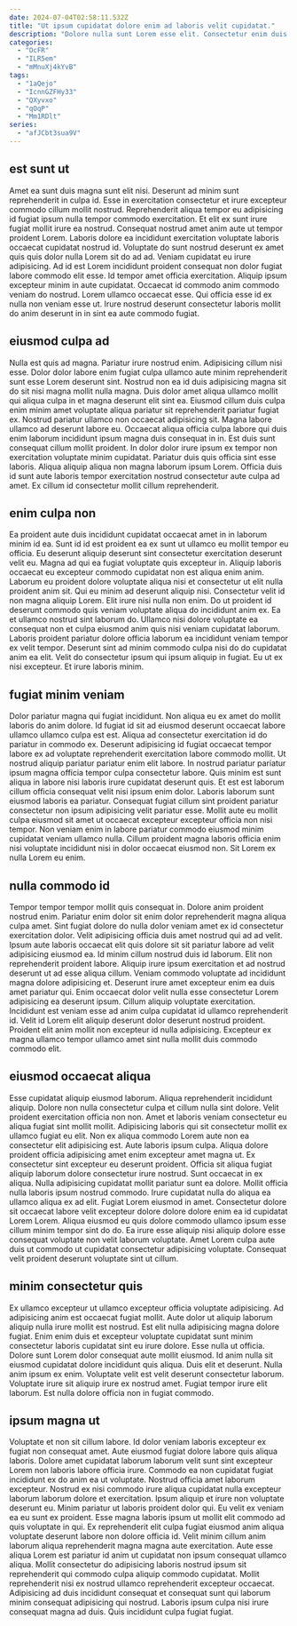 ```yaml
---
date: 2024-07-04T02:58:11.532Z
title: "Ut ipsum cupidatat dolore enim ad laboris velit cupidatat."
description: "Dolore nulla sunt Lorem esse elit. Consectetur enim duis sint quis cillum sunt adipisicing excepteur aute esse adipisicing Lorem."
categories:
  - "OcFR"
  - "ILR5em"
  - "mMnuXj4kYvB"
tags:
  - "1aQejo"
  - "IcnnGZFHy33"
  - "QXyvxo"
  - "qOqP"
  - "Mm1RDlt"
series:
  - "afJCbt3sua9V"
---
```



## est sunt ut

Amet ea sunt duis magna sunt elit nisi. Deserunt ad minim sunt reprehenderit in culpa id. Esse in exercitation consectetur et irure excepteur commodo cillum mollit nostrud. Reprehenderit aliqua tempor eu adipisicing id fugiat ipsum nulla tempor commodo exercitation. Et elit ex sunt irure fugiat mollit irure ea nostrud. Consequat nostrud amet anim aute ut tempor proident Lorem.
Laboris dolore ea incididunt exercitation voluptate laboris occaecat cupidatat nostrud id. Voluptate do sunt nostrud deserunt ex amet quis quis dolor nulla Lorem sit do ad ad. Veniam cupidatat eu irure adipisicing. Ad id est Lorem incididunt proident consequat non dolor fugiat labore commodo elit esse. Id tempor amet officia exercitation. Aliquip ipsum excepteur minim in aute cupidatat.
Occaecat id commodo anim commodo veniam do nostrud. Lorem ullamco occaecat esse. Qui officia esse id ex nulla non veniam esse ut. Irure nostrud deserunt consectetur laboris mollit do anim deserunt in in sint ea aute commodo fugiat.

## eiusmod culpa ad

Nulla est quis ad magna. Pariatur irure nostrud enim. Adipisicing cillum nisi esse. Dolor dolor labore enim fugiat culpa ullamco aute minim reprehenderit sunt esse Lorem deserunt sint.
Nostrud non ea id duis adipisicing magna sit do sit nisi magna mollit nulla magna. Duis dolor amet aliqua ullamco mollit qui aliqua culpa in et magna deserunt elit sint ea. Eiusmod cillum duis culpa enim minim amet voluptate aliqua pariatur sit reprehenderit pariatur fugiat ex. Nostrud pariatur ullamco non occaecat adipisicing sit. Magna labore ullamco ad deserunt labore eu. Occaecat aliqua officia culpa labore qui duis enim laborum incididunt ipsum magna duis consequat in in. Est duis sunt consequat cillum mollit proident.
In dolor dolor irure ipsum ex tempor non exercitation voluptate minim cupidatat. Pariatur duis quis officia sint esse laboris. Aliqua aliquip aliqua non magna laborum ipsum Lorem. Officia duis id sunt aute laboris tempor exercitation nostrud consectetur aute culpa ad amet. Ex cillum id consectetur mollit cillum reprehenderit.

## enim culpa non

Ea proident aute duis incididunt cupidatat occaecat amet in in laborum minim id ea. Sunt id id est proident ea ex sunt ut ullamco eu mollit tempor eu officia. Eu deserunt aliquip deserunt sint consectetur exercitation deserunt velit eu. Magna ad qui ea fugiat voluptate quis excepteur in.
Aliquip laboris occaecat eu excepteur commodo cupidatat non est aliqua enim anim. Laborum eu proident dolore voluptate aliqua nisi et consectetur ut elit nulla proident anim sit. Qui eu minim ad deserunt aliquip nisi. Consectetur velit id non magna aliquip Lorem. Elit irure nisi nulla non enim.
Do ut proident id deserunt commodo quis veniam voluptate aliqua do incididunt anim ex. Ea et ullamco nostrud sint laborum do. Ullamco nisi dolore voluptate ea consequat non et culpa eiusmod anim quis nisi veniam cupidatat laborum. Laboris proident pariatur dolore officia laborum ea incididunt veniam tempor ex velit tempor. Deserunt sint ad minim commodo culpa nisi do do cupidatat anim ea elit. Velit do consectetur ipsum qui ipsum aliquip in fugiat. Eu ut ex nisi excepteur. Et irure laboris minim.

## fugiat minim veniam

Dolor pariatur magna qui fugiat incididunt. Non aliqua eu ex amet do mollit laboris do anim dolore. Id fugiat id sit ad eiusmod deserunt occaecat labore ullamco ullamco culpa est est. Aliqua ad consectetur exercitation id do pariatur in commodo ex.
Deserunt adipisicing id fugiat occaecat tempor labore ex ad voluptate reprehenderit exercitation labore commodo mollit. Ut nostrud aliquip pariatur pariatur enim elit labore. In nostrud pariatur pariatur ipsum magna officia tempor culpa consectetur labore. Quis minim est sunt aliqua in labore nisi laboris irure cupidatat deserunt quis. Et est est laborum cillum officia consequat velit nisi ipsum enim dolor. Laboris laborum sunt eiusmod laboris ea pariatur.
Consequat fugiat cillum sint proident pariatur consectetur non ipsum adipisicing velit pariatur esse. Mollit aute eu mollit culpa eiusmod sit amet ut occaecat excepteur excepteur officia non nisi tempor. Non veniam enim in labore pariatur commodo eiusmod minim cupidatat veniam ullamco nulla. Cillum proident magna laboris officia enim nisi voluptate incididunt nisi in dolor occaecat eiusmod non. Sit Lorem ex nulla Lorem eu enim.

## nulla commodo id

Tempor tempor tempor mollit quis consequat in. Dolore anim proident nostrud enim. Pariatur enim dolor sit enim dolor reprehenderit magna aliqua culpa amet. Sint fugiat dolore do nulla dolor veniam amet ex id consectetur exercitation dolor. Velit adipisicing officia duis amet nostrud qui ad ad velit.
Ipsum aute laboris occaecat elit quis dolore sit sit pariatur labore ad velit adipisicing eiusmod ea. Id minim cillum nostrud duis id laborum. Elit non reprehenderit proident labore. Aliquip irure ipsum exercitation et ad nostrud deserunt ut ad esse aliqua cillum. Veniam commodo voluptate ad incididunt magna dolore adipisicing et.
Deserunt irure amet excepteur enim ea duis amet pariatur qui. Enim occaecat dolor velit nulla esse consectetur Lorem adipisicing ea deserunt ipsum. Cillum aliquip voluptate exercitation. Incididunt est veniam esse ad anim culpa cupidatat id ullamco reprehenderit id. Velit id Lorem elit aliquip deserunt dolor deserunt nostrud proident. Proident elit anim mollit non excepteur id nulla adipisicing. Excepteur ex magna ullamco tempor ullamco amet sint nulla mollit duis commodo commodo elit.

## eiusmod occaecat aliqua

Esse cupidatat aliquip eiusmod laborum. Aliqua reprehenderit incididunt aliquip. Dolore non nulla consectetur culpa et cillum nulla sint dolore. Velit proident exercitation officia non non. Amet et laboris veniam consectetur eu aliqua fugiat sint mollit mollit. Adipisicing laboris qui sit consectetur mollit ex ullamco fugiat eu elit.
Non ex aliqua commodo Lorem aute non ea consectetur elit adipisicing est. Aute laboris ipsum culpa. Aliqua dolore proident officia adipisicing amet enim excepteur amet magna ut. Ex consectetur sint excepteur eu deserunt proident. Officia sit aliqua fugiat aliquip laborum dolore consectetur irure nostrud. Sunt occaecat in ex aliqua. Nulla adipisicing cupidatat mollit pariatur sunt ea dolore.
Mollit officia nulla laboris ipsum nostrud commodo. Irure cupidatat nulla do aliqua ea ullamco aliqua ex ad elit. Fugiat Lorem eiusmod in amet. Consectetur dolore sit occaecat labore velit excepteur dolore dolore dolore enim ea id cupidatat Lorem Lorem. Aliqua eiusmod eu quis dolore commodo ullamco ipsum esse cillum minim tempor sint do do. Ea irure esse aliquip nisi aliquip dolore esse consequat voluptate non velit laborum voluptate. Amet Lorem culpa aute duis ut commodo ut cupidatat consectetur adipisicing voluptate. Consequat velit proident deserunt voluptate sint ut cillum.

## minim consectetur quis

Ex ullamco excepteur ut ullamco excepteur officia voluptate adipisicing. Ad adipisicing anim est occaecat fugiat mollit. Aute dolor ut aliquip laborum aliquip nulla irure mollit est nostrud. Est elit nulla adipisicing magna dolore fugiat. Enim enim duis et excepteur voluptate cupidatat sunt minim consectetur laboris cupidatat sint eu irure dolore. Esse nulla ut officia.
Dolore sunt Lorem dolor consequat aute mollit eiusmod. Id anim nulla sit eiusmod cupidatat dolore incididunt quis aliqua. Duis elit et deserunt. Nulla anim ipsum ex enim.
Voluptate velit est velit deserunt consectetur laborum. Voluptate irure sit aliquip irure ex nostrud amet. Fugiat tempor irure elit laborum. Est nulla dolore officia non in fugiat commodo.

## ipsum magna ut

Voluptate et non sit cillum labore. Id dolor veniam laboris excepteur ex fugiat non consequat amet. Aute eiusmod fugiat dolore labore quis aliqua laboris. Dolore amet cupidatat laborum laborum velit sunt sint excepteur Lorem non laboris labore officia irure. Commodo ea non cupidatat fugiat incididunt ex do anim ea ut voluptate.
Nostrud officia amet laborum excepteur. Nostrud ex nisi commodo irure aliqua cupidatat nulla excepteur laborum laborum dolore et exercitation. Ipsum aliquip et irure non voluptate deserunt eu. Minim pariatur ut laboris proident dolor qui. Eu velit ex veniam ea eu sunt ex proident. Esse magna laboris ipsum ut mollit elit commodo ad quis voluptate in qui.
Ex reprehenderit elit culpa fugiat eiusmod anim aliqua voluptate deserunt labore non dolore officia id. Velit minim cillum anim laborum aliqua reprehenderit magna magna aute exercitation. Aute esse aliqua Lorem est pariatur id anim ut cupidatat non ipsum consequat ullamco aliqua. Mollit consectetur do adipisicing laboris nostrud ipsum sit reprehenderit qui commodo culpa aliquip commodo cupidatat. Mollit reprehenderit nisi ex nostrud ullamco reprehenderit excepteur occaecat. Adipisicing ad duis incididunt consequat et consequat sunt qui laborum minim consequat adipisicing qui nostrud. Laboris ipsum culpa nisi irure consequat magna ad duis. Quis incididunt culpa fugiat fugiat.

